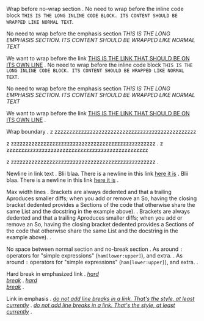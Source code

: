 Wrap before no-wrap section
.
No need to wrap before the inline code block `THIS IS THE LONG INLINE CODE BLOCK. ITS CONTENT SHOULD BE WRAPPED LIKE NORMAL TEXT`.

No need to wrap before the emphasis section _THIS IS THE LONG EMPHASIS SECTION. ITS CONTENT SHOULD BE WRAPPED LIKE NORMAL TEXT_

We want to wrap before the link [THIS IS THE LINK THAT SHOULD BE ON ITS OWN LINE](https://www.python.org/)
.
No need to wrap before the inline code block `THIS
IS THE LONG INLINE CODE BLOCK. ITS CONTENT SHOULD
BE WRAPPED LIKE NORMAL TEXT`.

No need to wrap before the emphasis section _THIS
IS THE LONG EMPHASIS SECTION. ITS CONTENT SHOULD
BE WRAPPED LIKE NORMAL TEXT_

We want to wrap before the link
[THIS IS THE LINK THAT SHOULD BE ON ITS OWN LINE](https://www.python.org/)
.


Wrap boundary
.
z zzzzzzzzzzzzzzzzzzzzzzzzzzzzzzzzzzzzzzzzzzzzzzzz

z zzzzzzzzzzzzzzzzzzzzzzzzzzzzzzzzzzzzzzzzzzzzzzzzz
.
z zzzzzzzzzzzzzzzzzzzzzzzzzzzzzzzzzzzzzzzzzzzzzzzz

z
zzzzzzzzzzzzzzzzzzzzzzzzzzzzzzzzzzzzzzzzzzzzzzzzz
.


Newline in link text
.
Blii blaa. There is a newline in this link [here
it is](https://github.com/executablebooks/)
.
Blii blaa. There is a newline in this link
[here it is](https://github.com/executablebooks/)
.


Max width lines
.
Brackets are always dedented and that a trailing
Aproduces smaller diffs; when you add or remove an
So, having the closing bracket dedented provides a
Sections of the code that otherwise share the same
List and the docstring in the example above).
.
Brackets are always dedented and that a trailing
Aproduces smaller diffs; when you add or remove an
So, having the closing bracket dedented provides a
Sections of the code that otherwise share the same
List and the docstring in the example above).
.


No space between normal section and no-break section
.
As around `:` operators for "simple expressions"
(`ham[lower:upper]`), and extra.
.
As around `:` operators for "simple expressions"
(`ham[lower:upper]`), and extra.
.


Hard break in emphasized link
.
_[hard\
break](python.org)_
.
_[hard\
break](python.org)_
.


Link in emphasis
.
_[do not add line breaks in a link. That's the style, at least currently](python.org)_
.
_[do not add line breaks in a link. That's the style, at least currently](python.org)_
.
